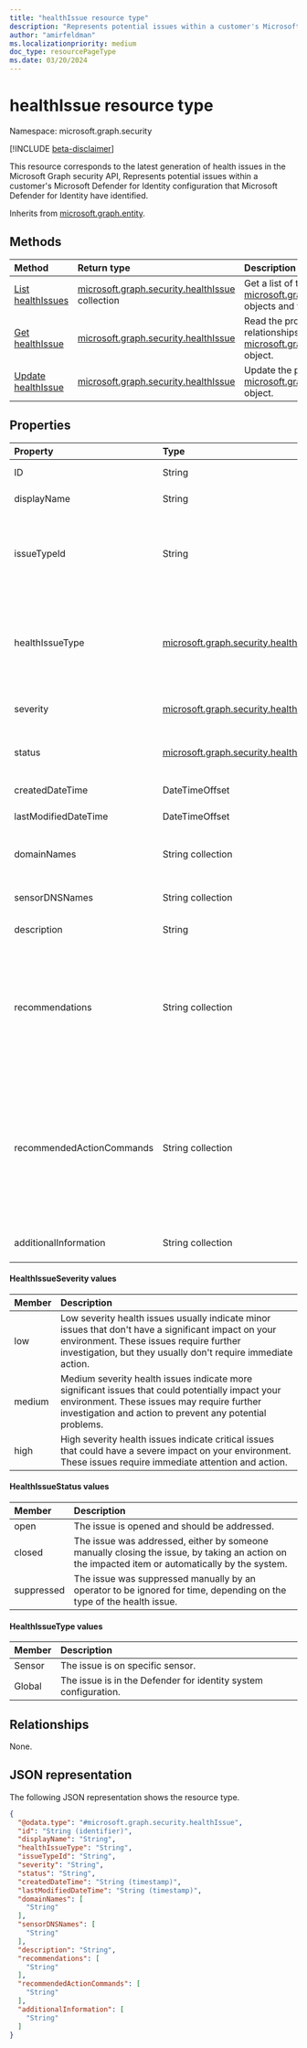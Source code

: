 ```yaml
---
title: "healthIssue resource type"
description: "Represents potential issues within a customer's Microsoft Defender for Identity configuration that Microsoft Defender for Identity have identified."
author: "amirfeldman"
ms.localizationpriority: medium
doc_type: resourcePageType
ms.date: 03/20/2024
---
```


# healthIssue resource type

Namespace: microsoft.graph.security

[!INCLUDE [beta-disclaimer](../../includes/beta-disclaimer.md)]

This resource corresponds to the latest generation of health issues in the Microsoft Graph security API, Represents potential issues within a customer's Microsoft Defender for Identity configuration that Microsoft Defender for Identity have identified.

Inherits from [microsoft.graph.entity](../resources/entity.md).

## Methods
|Method|Return type|Description|
|:---|:---|:---|
|[List healthIssues](../api/security-list-healthissues.md)|[microsoft.graph.security.healthIssue](../resources/security-healthissue.md) collection|Get a list of the [microsoft.graph.security.healthIssue](../resources/security-healthissue.md) objects and their properties.|
|[Get healthIssue](../api/security-healthissue-get.md)|[microsoft.graph.security.healthIssue](../resources/security-healthissue.md)|Read the properties and relationships of a [microsoft.graph.security.healthIssue](../resources/security-healthissue.md) object.|
|[Update healthIssue](../api/security-healthissue-update.md)|[microsoft.graph.security.healthIssue](../resources/security-healthissue.md)|Update the properties of a [microsoft.graph.security.healthIssue](../resources/security-healthissue.md) object.|

## Properties
|Property|Type|Description|
|:---|:---|:---|
|ID|String|Unique identifier to represent the health issue|
|displayName|String|The display name of the health issue|
|issueTypeId|String|The type identifier of the health issue. You can find a comprehensive list of all health issues and their identifiers at the following link: https://go.microsoft.com/fwlink/?linkid=2245397|
|healthIssueType|[microsoft.graph.security.healthIssueType](#healthissuetype-values)|The type of the health issue. The possible values are: `sensor`, `global`, `unknownFutureValue`. You can find a comprehensive list of all health issues at the following link: https://go.microsoft.com/fwlink/?linkid=2245397|
|severity|[microsoft.graph.security.healthIssueSeverity](#healthissueseverity-values)|The severity of the health issue. The possible values are: `low`, `medium`, `high`, `unknownFutureValue`.|
|status|[microsoft.graph.security.healthIssueStatus](#HealthIssueStatus-values)|The status of the health issue. The possible values are: `open`, `closed`, `suppressed`, `unknownFutureValue`.|
|createdDateTime|DateTimeOffset|The date and time of when the health issue was generated|
|lastModifiedDateTime|DateTimeOffset|The date and time of when the health issue was last updated|
|domainNames|String collection|List of the fully qualified domain name of the domains or the sensors the health issue is relatedto|
|sensorDNSNames|String collection|List of the dns names of the sensors the health issue is relatedto|
|description|String|More detailed information on the health issue|
|recommendations|String collection|This field contains a list of recommended actions that can be taken to resolve the issue. These actions may include instructions on how to investigate the issue further, and they aren't limited to prewritten responses. The recommended actions are intended to provide guidance on how to address the issue effectively and efficiently.|
|recommendedActionCommands|String collection|This field may contain a list of commands from the product's PowerShell Module that can be used to resolve the issue, if available. If there are no commands that can be used to solve the issue, the field is left empty. The commands, if present, are intended to provide a quick and efficient way to address the issue. These commands are executed in order for the single recommended fix|
|additionalInformation|String collection|Additional information on the issue, such as a list of items to fix|

#### HealthIssueSeverity values

| Member                     | Description                                                                                                                  |
| :--------------------------| :--------------------------------------------------------------------------------------------------------------------------- |
| low | Low severity health issues usually indicate minor issues that don't have a significant impact on your environment. These issues require further investigation, but they usually don't require immediate action. |
| medium | Medium severity health issues indicate more significant issues that could potentially impact your environment. These issues may require further investigation and action to prevent any potential problems. |
| high | High severity health issues indicate critical issues that could have a severe impact on your environment. These issues require immediate attention and action. |

#### HealthIssueStatus values

| Member                     | Description                                                                                                                  |
| :--------------------------| :--------------------------------------------------------------------------------------------------------------------------- |
| open | The issue is opened and should be addressed. |
| closed | The issue was addressed, either by someone manually closing the issue, by taking an action on the impacted item or automatically by the system. |
| suppressed | The issue was suppressed manually by an operator to be ignored for time, depending on the type of the health issue. |

#### HealthIssueType values

| Member                     | Description                                                                                                                  |
| :--------------------------| :--------------------------------------------------------------------------------------------------------------------------- |
| Sensor | The issue is on specific sensor. |
| Global | The issue is in the Defender for identity system configuration. |

## Relationships
None.

## JSON representation
The following JSON representation shows the resource type.
<!-- {
  "blockType": "resource",
  "keyProperty": "id",
  "@odata.type": "microsoft.graph.security.healthIssue",
  "baseType": "microsoft.graph.entity",
  "openType": false
}
-->
``` json
{
  "@odata.type": "#microsoft.graph.security.healthIssue",
  "id": "String (identifier)",
  "displayName": "String",
  "healthIssueType": "String",
  "issueTypeId": "String",
  "severity": "String",
  "status": "String",
  "createdDateTime": "String (timestamp)",
  "lastModifiedDateTime": "String (timestamp)",
  "domainNames": [
    "String"
  ],
  "sensorDNSNames": [
    "String"
  ],
  "description": "String",
  "recommendations": [
    "String"
  ],
  "recommendedActionCommands": [
    "String"
  ],
  "additionalInformation": [
    "String"
  ]
}
```

